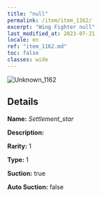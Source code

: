 ```yaml
---
title: "null"
permalink: /item/item_1162/
excerpt: "Wing Fighter null"
last_modified_at: 2023-07-21
locale: en
ref: "item_1162.md"
toc: false
classes: wide
---
```



 ![Unknown_1162](/images/item/Settlement_star_p.png)



## Details

 **Name:** *Settlement_star* 

 **Description:** 

 **Rarity:** 1 

 **Type:** 1 

 **Suction:** true 

 **Auto Suction:** false 


